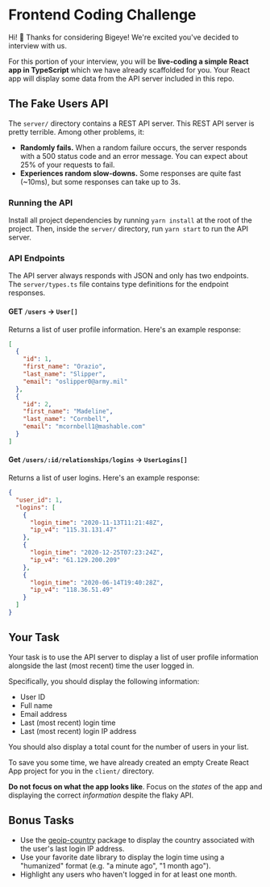 # Frontend Coding Challenge

Hi! 👋 Thanks for considering Bigeye! We're excited you've decided to interview with us.

For this portion of your interview, you will be **live-coding a simple React app in TypeScript** which we have
already scaffolded for you. Your React app will display some data from the API server included in this repo.

## The Fake Users API

The `server/` directory contains a REST API server. This REST API server is pretty terrible. Among other problems, it:

* **Randomly fails.** When a random failure occurs, the server responds with a 500 status code and an error message.
  You can expect about 25% of your requests to fail.
* **Experiences random slow-downs.** Some responses are quite fast (~10ms), but some responses can take up to 3s.

### Running the API

Install all project dependencies by running `yarn install` at the root of the project. Then, inside the
`server/` directory, run `yarn start` to run the API server.

### API Endpoints

The API server always responds with JSON and only has two endpoints. The `server/types.ts` file contains type
definitions for the endpoint responses.

#### GET `/users` -> `User[]`

Returns a list of user profile information. Here's an example response:

```json
[
  {
    "id": 1,
    "first_name": "Orazio",
    "last_name": "Slipper",
    "email": "oslipper0@army.mil"
  },
  {
    "id": 2,
    "first_name": "Madeline",
    "last_name": "Cornbell",
    "email": "mcornbell1@mashable.com"
  }
]
```

#### Get `/users/:id/relationships/logins` -> `UserLogins[]`

Returns a list of user logins. Here's an example response:

```json
{
  "user_id": 1,
  "logins": [
    {
      "login_time": "2020-11-13T11:21:48Z",
      "ip_v4": "115.31.131.47"
    },
    {
      "login_time": "2020-12-25T07:23:24Z",
      "ip_v4": "61.129.200.209"
    },
    {
      "login_time": "2020-06-14T19:40:28Z",
      "ip_v4": "118.36.51.49"
    }
  ]
}
```

## Your Task

Your task is to use the API server to display a list of user profile information alongside the last (most recent)
time the user logged in.

Specifically, you should display the following information:

* User ID
* Full name
* Email address
* Last (most recent) login time
* Last (most recent) login IP address

You should also display a total count for the number of users in your list.

To save you some time, we have already created an empty Create React App project for you in the `client/`
directory.

**Do not focus on what the app looks like**. Focus on the *states* of the app and displaying the correct *information*
despite the flaky API.

## Bonus Tasks

* Use the [geoip-country](https://www.npmjs.com/package/geoip-country) package to display the country associated
  with the user's last login IP address.
* Use your favorite date library to display the login time using a "humanized" format (e.g. "a minute ago",
  "1 month ago").
* Highlight any users who haven't logged in for at least one month.
